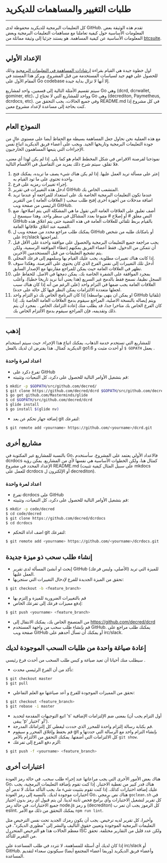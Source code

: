 # طلبات التغيير والمساهمات للديكريد 

---

كل التعليمات البرمجية للديكريد محفوظة لدى GitHub. تقدم هذه الوثيقة بعض المعلومات الأساسية حول كيفية تعاملنا مع مساهمات التعليمات البرمجية وبعض المعلومات الأساسية عن كيفية المساهمة. هو يستند جزئيا إلى وثيقة مماثلة من          [btcsuite](https://github.com/btcsuite).

---

## الإعداد الأولي

اول خطوة جيدة هي القيام بقراءة [ إرشادات المساهمة في التعليمات البرمجية](https://github.com/decred/dcrd/blob/master/docs/code_contribution_guidelines.md) وذلك للحصول على فهم جيد لسياسات المستخدمة من قبل
المشروع. ويركز هذا المستند في المقام الأول على Go codebase إلا أنها لا تزال بداية جيدة.

سيتم تقسيم الأمثلة التالية إلى قسمين، واحد لمشاريع Go وهي (dcrd, dcrwallet, gominer, etc)، وواحد للمشاريع التي لا تحتاج ل Go وهي (decrediton, Paymetheus, dcrdocs, etc). وفي جميع الحالات، يجب التحقق من README.md في كل مشروع إذا كنت بحاجة إلى مساعدة لإعداد مشروع معين.

---

## النموذج العام

مع هذه العملية نحن نحاول جعل المساهمة بسيطة مع الحفاظ أيضا على مستوى عالٍ من جودة التعليمات البرمجية وتاريخها الجيد. ويجب على أعضاء فريق الديكريد اتباع نفس الإجراءات التي يتبعها المساهمون الخارجيون.

نموذجنا لقرصنة الاقراص في شكل المخطط العام هو كما يلي. إذا لم يكن لهذا أي معنى، فلا تقلق، سيتم شرح ذلك بمزيد من التفاصيل  في الأقسام التالية.

1. إعثر على مسألة تريد العمل عليها. إذا لم يكن هناك شيء يصف ما تريده،  يمكنك فتح واحدة تحتوي على ما تود القيام به.
1. إجراء تغييرات رمزيه على فرع.
1. ادخل هذه التغييرات في تقرير GitHub المتشعب الخاص بك.
1. عندما تكون التعليمات البرمجية الخاصة بك على استعداد للمراجعة أو عندما تريد اضافة مدخلات من أجهزة أخرى إفتح طلب سحب ( العلاقات العامة ) من التقرير الرئيسي من صفحة ويب GitHub.
1. أضف تعليق على العلاقات العامة التي تقول ما هي المشكلة التي يتم اصلاحها. ضع النص مغلق # أو إصلاح # متبوعا بعدد المشاكل فى سطر واحد. وهذا سيسمح ل GitHub بالقيام بربط تلقائي  للعلاقات العامة في هذه القضية حتى يتم اغلاق هذه القضيه عند اغلاق علاقاتها العامة.
1. يمكنك طلب مراجع محدد من صفحة ويب ل GitHub أو بامكانك طلبه من شخص على irc/slack  لمراجعتها.
1. يجب مراجعة جميع التعليمات البرمجية والحصول على موافقة واحدة على الأقل قبل أن تتمكن من الدخول. فقط أعضاء الفريق يمكنهم إعطاء الموافقة الرسمية، ولكن يتم تشجيع التعليقات من قبل المستخدمين الآخرين.
1. إذا كانت هناك تغييرات مطلوبة، يجب عليك القيام بها وسلمهم إلى فرعك المحلي.
1. أدخل تلك التغييرات إلى نفس الفرع الذي كان يحتوي على القرصنة. وهكذا سوف تظهر في العلاقات العامة  حيث يمكن للمراجع مقارنتها مع الإصدار السابق.
1. بمجرد الموافقة على الشفرة الخاصة بك، يمكن دمجها في الاصل. للحفاظ على السجل نظيفا، نسمح فقط بالدمج غير السريع (هذا يعني أننا نريد تاريخا خطيا).  وأغلب العلاقات العامة يجب ضمها في التزام واحد (على الرغم من أنه إذا كان هناك سبب لجعلها متعددة الالتزامات  يمكن النظر فيها  كل حالة على حدة).
1. إذا كان البرنامج الخاص بك  ذو التزام واحد (او يمكن ان ينهى بواسطة GitHub تلقائيا) ويتم إيصاله بالنسخة الاصلية، المراجع سيقوم بدمج العلاقات العامة الخاصة بك. إذا كان الفرع الخاص بك متاخرا جدا،  قد يطلب منك إعادة التزامك الخاص . بمجرد أن يتم ذلك وتقديمه، فإن المراجع سيقوم بدمج الالتزام الخاص بك.

---

## إذهب

للمشاريع التي تستخدم خدمة الذهاب، يمكنك اتباع هذا الإجراء. حيث سيتم استخدام الديكريد كمثال. هذا يفترض ان لديك بالفعل  go1.6 أو أحدث مثبت و `$ GOPATH` يعمل .

### اعداد لمرة واحدة
- تفرع دكرد على GitHub
- قم بتشغيل الأوامر التالية للحصول على دكرد، كل التبعيات، وتثبيته:

```bash
$ mkdir -p $GOPATH/src/github.com/decred/
$ git clone https://github.com/decred/dcrd $GOPATH/src/github.com/decred/dcrd
$ go get github.com/Masterminds/glide
$ cd $GOPATH/src/github.com/decred/dcrd
$ glide install
$ go install $(glide nv)
```

- إضافة جهاز تحكم عن بعد git لتفرعك:

```bash
$ git remote add <yourname> https://github.com/<yourname>/dcrd.git
```

## مشاريع أخرى

بالنسبة للمشاريع غير المكتوبة في Go، فالاعداد الأولي يعتمد على  المشروع. سأستخدم dcrdocs كمثال هنا، ولكن الخطوات الأساسية هي نفسها لأي من المشاريع. يمكن رؤية الإعداد المحدد في مشروع README.md (على سبيل المثال كيفية تثبيت mkdocs للعمل على dcrdocs أو الإلكترون ل decrediton).

### اعداد لمرة واحدة
- تفرع dcrdocs على GitHub
- قم بتشغيل الأوامر التالية للحصول على دكرد، كل التبعيات، وتثبيته:

```bash
$ mkdir -p code/decred
$ cd code/decred
$ git clone https://github.com/decred/dcrdocs
$ cd dcrdocs
```

- اضف اداة التحكم git لتفرعك:

```bash
$ git remote add <yourname> https://github.com/<yourname>/dcrdocs.git
```

## إنشاء طلب سحب ذو ميزة جديدة
- إبحث او أنشئ المسألة لدى تقرير GitHub (الأصلي، وليس فرعك) للميزة التي تريد العمل عليها. 
- تحقق من الميزة الجديدة للفرع لإدخال التغييرات التي ستجريها:

```bash
$ git checkout -b <feature_branch>
```
- قم بالتغييرات الضرورية للميزة و إلتزم بها
- إدفع مميزات فرعك إلى تفرعك الخاص:

```bash
$ git push <yourname> <feature_branch>
```
- من المتصفح الخاص بك، يمكنك الانتقال إلى https://github.com/decred/dcrd
- قم بإنشاء طلب سحب من واجهة المستخدم GitHub. يمكنك طلب مراجع على صفحة ويب GitHub أو يمكنك أن تسأل أحدهم على irc/slack.

## إعادة صياغة واحدة من طلبات السحب الموجودة لديك

سيطلب منك أحيانا أن تعيد صياغة و كبس طلب السحب من أحدث فرع رئيسي .

- تأكد من أن الفرع الرئيسي محدث:

```bash
$ git checkout master
$ git pull
```
- تحقق من المميزات الموجودة للفرع و أعد صياغتها مع العلم التفاعلي:

```bash
$ git checkout <feature_branch>
$ git rebase -i master
```
- اتبع التوجيهات المقدمة لتحديد 's' بمعنى ضم الإلتزامات الإضافية (أول التزام يجب أن يبقى 'p' أو 'اختيار').
- قم بكتابة رسالة إلتزام واحدة للمحرر الذي حددت ليغطي كل إلتزاماتك المدرجة.
- قم بحفظ وإغلاق المحرر و سيقوم git بإنشاء التزام واحد مع الرسالة التي حددتها و كل الالتزامات التي أضفتها.  يمكنك التحقق من الالتزام بالأمر ```git show```.
- ألزم دفع الفرع إلى تفرعك:

```bash
$ git push -f <yourname> <feature_branch>
```

## اعتبارات أخرى

هناك بعض الأمور الأخرى التي يجب مراعاتها عند إجراء طلب سحب. في حالة رمز العودة Go، هناك قدر كبير من تغطية الاختبار. إذا كنت تقوم بإضافة التعليمات البرمجية، يجب عليك إضافة اختبارات كذلك. إذا كنت تقوم بتثبيت شيء ما، يجب التأكد منأنك لا تدمر أي اختبارات موجودة لديك. بالنسبة إلى رمز العودة Go، هناك نص برمجي ```goclean.sh``` في كل تقرير لتشغيل الاختبارات وأي برامج فحص ثابتة لدينا. لن يتم قبول أي رمز بدون اجتياز جميع الاختبارات. في حالة رمز node.js  و رمز (decrediton) كل الرموز يجب أن تمر  ب eslint. يمكنك التحقق من ذلك مع الأمر ```npm run lint```.

وأخيرا، كل تقرير لديه ترخيص. يجب أن يكون رمزك الجديد  تحت نفس الترخيص مثل التعليمات البرمجية الموجودة وتعيين حقوق التأليف والنشر إلى "مطوري الديكرد". في معظم الحالات هذا هو الترخيص المتحررل ISC  ولكن عدد قليل من التقارير مختلفة. تحقق من التقرير للتأكد.

إذا كان لديك أي أسئلة للمساهمة، لا تتردد في طلب المساعدة على irc/slack أو GitHub. وأعضاء فريق الديكريد (وربما أعضاء المجتمع أيضا)  سيكونون سعداء لتقديم المساعدة.

